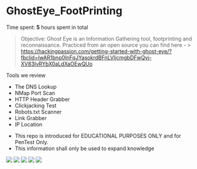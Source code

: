 # GhostEye_FootPrinting

Time spent: **5** hours spent in total

> Objective: Ghost Eye is an Information Gathering tool, footprinting and reconnaissance. Practiced from an open source you can find here - >
https://hackingpassion.com/getting-started-with-ghost-eye/?fbclid=IwAR1bnp0InFqJYasokrdBFnLVljcmgbDFwQyj-XV83IvRYbX0aLdXaOEwQUo

Tools we review

* The DNS Lookup
* NMap Port Scan
* HTTP Header Grabber
* Clickjacking Test
* Robots.txt Scanner
* Link Grabber
* IP Location

- This repo is introduced for EDUCATIONAL PURPOSES ONLY and for PenTest Only.
- This information shall only be used to expand knowledge

<img src="http://g.recordit.co/EfeEqhJfIp.gif">
<img src="http://g.recordit.co/YvmRMXRpCM.gif">
<img src="http://g.recordit.co/bOrt9CvfuQ.gif">
<img src="http://g.recordit.co/vzyFt3RJnP.gif">
<img src="http://g.recordit.co/EjfQUWBAYa.gif">
